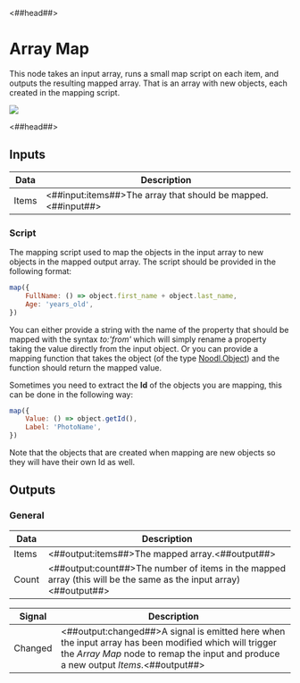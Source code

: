<##head##>

# Array Map

This node takes an input array, runs a small map script on each item, and outputs the resulting mapped array. That is an array with new objects, each created in the mapping script.

<div class="ndl-image-with-background l">

![](/nodes/data/array/array-map/array-map.png)

</div>

<##head##>

## Inputs

| Data                                | Description                                                  |
| ----------------------------------- | ------------------------------------------------------------ |
| <span class="ndl-data">Items</span> | <##input:items##>The array that should be mapped.<##input##> |

### Script

The mapping script used to map the objects in the input array to new objects in the mapped output array. The script should be provided in the following format:

```javascript
map({
    FullName: () => object.first_name + object.last_name,
    Age: 'years_old',
})
```

You can either provide a string with the name of the property that should be mapped with the syntax _to:'from'_ which will simply rename a property taking the value directly from the input object. Or you can provide a mapping function that takes the object (of the type [Noodl.Object](/javascript-api/data/object)) and the function should return the mapped value.

Sometimes you need to extract the **Id** of the objects you are mapping, this can be done in the following way:

```javascript
map({
    Value: () => object.getId(),
    Label: 'PhotoName',
})
```

Note that the objects that are created when mapping are new objects so they will have their own Id as well.

## Outputs

### General

| Data                                | Description                                                                                                      |
| ----------------------------------- | ---------------------------------------------------------------------------------------------------------------- |
| <span class="ndl-data">Items</span> | <##output:items##>The mapped array.<##output##>                                                                  |
| <span class="ndl-data">Count</span> | <##output:count##>The number of items in the mapped array (this will be the same as the input array)<##output##> |

| Signal                                  | Description                                                                                                                                                                                  |
| --------------------------------------- | -------------------------------------------------------------------------------------------------------------------------------------------------------------------------------------------- |
| <span class="ndl-signal">Changed</span> | <##output:changed##>A signal is emitted here when the input array has been modified which will trigger the _Array Map_ node to remap the input and produce a new output _Items_.<##output##> |
